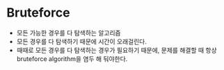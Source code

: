 # Bruteforce
* 모든 가능한 경우를 다 탐색하는 알고리즘
* 모든 경우를 다 탐색하기 때문에 시간이 오래걸린다.
* 때때로 모든 경우를 다 탐색하는 경우가 필요하기 때문에, 문제를 해결할 때 항상 bruteforce algorithm을 염두 해 둬야한다.
